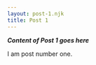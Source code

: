 ```yaml
---
layout: post-1.njk
title: Post 1
---
```


***Content of Post 1 goes here***

I am post number one. 

